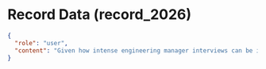 # Record Data (record_2026)

```json
{
  "role": "user",
  "content": "Given how intense engineering manager interviews can be in 2025 i think there is zero chance a deflector exploiter like the manager will get a job but need your balanced pespective"
}
```
